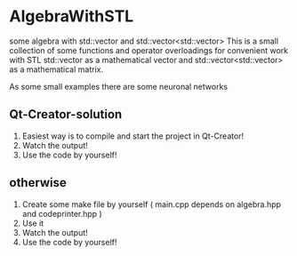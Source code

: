 # AlgebraWithSTL
some algebra with std::vector<T> and std::vector<std::vector<T>> 
This is a small collection of some functions and operator overloadings for convenient work
with STL std::vector<T> as a mathematical vector and std::vector<std::vector<T>> as a mathematical matrix.

As some small examples
there are some neuronal networks

## Qt-Creator-solution
1. Easiest way is to compile and start the project in Qt-Creator!
2. Watch the output!
3. Use the code by yourself!

## otherwise
1. Create some make file by yourself ( main.cpp depends on algebra.hpp and codeprinter.hpp )
2. Use it
3. Watch the output!
4. Use the code by yourself!
